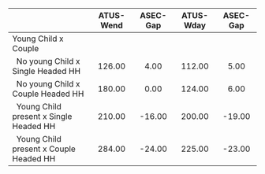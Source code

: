 
|                      |    ATUS-Wend |     ASEC-Gap |    ATUS-Wday |     ASEC-Gap |
| -------------------- | :----------: | :----------: | :----------: | :----------: |
| Young Child x Couple |              |              |              |              |
| &nbsp;&nbsp;No young Child x Single Headed HH |       126.00 |         4.00 |       112.00 |         5.00 |
| &nbsp;&nbsp;No young Child x Couple Headed HH |       180.00 |         0.00 |       124.00 |         6.00 |
| &nbsp;&nbsp;Young Child present x Single Headed HH |       210.00 |       -16.00 |       200.00 |       -19.00 |
| &nbsp;&nbsp;Young Child present x Couple Headed HH |       284.00 |       -24.00 |       225.00 |       -23.00 |

